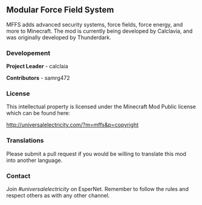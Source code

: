 ## Modular Force Field System
MFFS adds advanced security systems, force fields, force energy, and more to Minecraft. The mod is currently being developed by Calclavia, and was originally developed by Thunderdark.

### Developement

**Project Leader** - calclaia

**Contributors** - samrg472

### License
This intellectual property is licensed under the Minecraft Mod Public license which can be found here:

http://universalelectricity.com/?m=mffs&p=copyright

### Translations
Please submit a pull request if you would be willing to translate this mod into another language.

### Contact
Join *#universalelectricity* on EsperNet. Remember to follow the rules and respect others as with any other channel.
